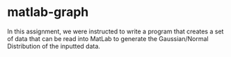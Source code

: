 # matlab-graph
In this assignment, we were instructed to write a program that creates a set of data that can be read into MatLab to generate the Gaussian/Normal Distribution of the inputted data.
